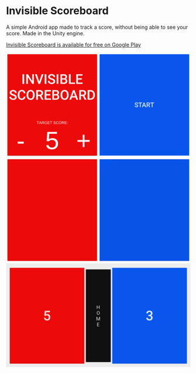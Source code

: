 # Invisible Scoreboard
A simple Android app made to track a score, without being able to see your score. Made in the Unity engine.

[Invisible Scoreboard is available for free on Google Play](https://play.google.com/store/apps/details?id=com.ricardovogel.invisscore)


![screenshot0][screenshot0]
![screenshot1][screenshot1]
![screenshot2][screenshot2]



[screenshot0]: https://github.com/ricardovogel/invisible-scoreboard-unity/blob/master/screenshots/screenshot0.png "Main screen"
[screenshot1]: https://github.com/ricardovogel/invisible-scoreboard-unity/blob/master/screenshots/screenshot1.png "Playing screen"
[screenshot2]: https://github.com/ricardovogel/invisible-scoreboard-unity/blob/master/screenshots/screenshot2.png "Score screen"
